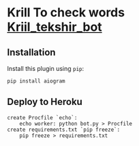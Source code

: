 # Krill To check words [Kriil_tekshir_bot](https://t.me/kriil_tekshir_bot)

## Installation

Install this plugin using `pip`:

    pip install aiogram

## Deploy to Heroku
    create Procfile `echo`:
        echo worker: python bot.py > Procfile
    create requirements.txt `pip freeze`:
        pip freeze > requirements.txt